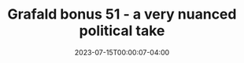 ---
title: "Grafald bonus 51 - a very nuanced political take"
type: "image"
date: 2023-07-15T00:00:07-04:00
draft: false
categories: ["Projects"]
image_path: "../img/2023/bonus_51.png"
alt_text: ""
---